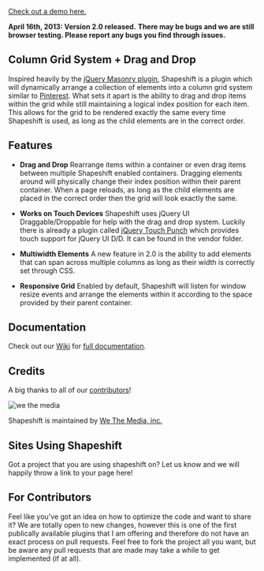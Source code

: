 

[Check out a demo here.](http://mcpants.github.com/jquery.shapeshift/)

**April 16th, 2013: Version 2.0 released.**
**There may be bugs and we are still browser testing. Please report any bugs you find through issues.**


Column Grid System + Drag and Drop
----------------------------------

Inspired heavily by the [jQuery Masonry plugin](http://masonry.desandro.com/), Shapeshift is a plugin which will dynamically arrange a collection of elements into a column grid system similar to [Pinterest](http://www.pinterest.com). What sets it apart is the ability to drag and drop items within the grid while still maintaining a logical index position for each item. This allows for the grid to be rendered exactly the same every time Shapeshift is used, as long as the child elements are in the correct order.


Features
--------

* **Drag and Drop**
  Rearrange items within a container or even drag items between multiple Shapeshift enabled containers. Dragging elements around will physically change their index position within their parent container. When a page reloads, as long as the child elements are placed in the correct order then the grid will look exactly the same.

* **Works on Touch Devices**
  Shapeshift uses jQuery UI Draggable/Droppable for help with the drag and drop system. Luckily there is already a plugin called [jQuery Touch Punch](http://touchpunch.furf.com/) which provides touch support for jQuery UI D/D. It can be found in the vendor folder.

* **Multiwidth Elements**
  A new feature in 2.0 is the ability to add elements that can span across multiple columns as long as their width is correctly set through CSS.

* **Responsive Grid**
  Enabled by default, Shapeshift will listen for window resize events and arrange the elements within it according to the space provided by their parent container.


Documentation
-------------
Check out our [Wiki](https://github.com/McPants/jquery.shapeshift/wiki) for [full documentation](https://github.com/McPants/jquery.shapeshift/wiki/2.0-api-documentation).


Credits
-------

A big thanks to all of our [contributors](https://github.com/McPants/jquery.shapeshift/graphs/contributors)!

![we the media](http://wtmworldwide.com/wtm.png)

Shapeshift is maintained by [We The Media, inc.](http://wtmworldwide.com/)


Sites Using Shapeshift
----------------------

Got a project that you are using shapeshift on? Let us know and we will happily throw a link to your page here!


For Contributors
----------------

Feel like you've got an idea on how to optimize the code and want to share it? We are totally open to new changes, however this is one of the first publically available plugins that I am offering and therefore do not have an exact process on pull requests. Feel free to fork the project all you want, but be aware any pull requests that are made may take a while to get implemented (if at all).

